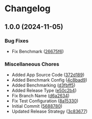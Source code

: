 # Changelog

## 1.0.0 (2024-11-05)


### Bug Fixes

* Fix Benchmark ([26675f6](https://github.com/usernane/phpTest/commit/26675f65ef9811e08aacea9d419a5094818f67f2))


### Miscellaneous Chores

* Added App Source Code ([372d189](https://github.com/usernane/phpTest/commit/372d18941557b7cc789fc22d207bb692899559af))
* Added Benchmark Config ([4c8bad9](https://github.com/usernane/phpTest/commit/4c8bad9041af4a5d770fa3b5c4ef9107ee2f92b2))
* Added Benchmarking ([d3fbff5](https://github.com/usernane/phpTest/commit/d3fbff5f1ade67d4bc70db4eafb19002b5f1f86b))
* Added Release Type ([e50c2b4](https://github.com/usernane/phpTest/commit/e50c2b4da3962bae3d7dffab18cc053cae2e0085))
* Fix Branch Name ([d6a2634](https://github.com/usernane/phpTest/commit/d6a26343c456e7b305d6172ed2083f70eaa051d7))
* Fix Test Configuration ([8a15330](https://github.com/usernane/phpTest/commit/8a15330382667db2bd57426c728d6d0121ec605c))
* Initial Commit ([5688780](https://github.com/usernane/phpTest/commit/568878015d71ca25752583faa4d734c0ab97aa59))
* Updated Release Strategy ([3c83677](https://github.com/usernane/phpTest/commit/3c83677a2f12347965ddb1f9a251dfab5424ab96))
